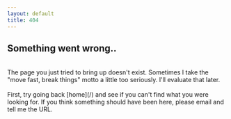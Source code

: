 ```yaml
---
layout: default
title: 404
---
```

## Something went wrong..
<br>
The page you just tried to bring up doesn't exist. Sometimes I take the "move fast, break things" motto a little too seriously. I'll evaluate that later.
<br><br>
First, try going back [home](/) and see if you can't find what you were looking for. If you think something should have been here, please email <comments@kyledreger.com> and tell me the URL.